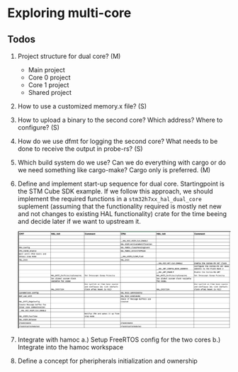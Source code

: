 # Exploring multi-core

## Todos

1. Project structure for dual core? (M)
   - Main project
   - Core 0 project
   - Core 1 project
   - Shared project
2. How to use a customized memory.x file? (S)
3. How to upload a binary to the second core? Which address? Where to configure? (S)
4. How do we use dfmt for logging the second core? What needs to be done to receive the output in probe-rs? (S)
5. Which build system do we use? Can we do everything with cargo or do we need something like cargo-make? Cargo only is preferred. (M)
6. Define and implement start-up sequence for dual core. Startingpoint is the STM Cube SDK example. If we follow this approach, we should implement the required functions in a `stm32h7xx_hal_dual_core` suplement (assuming that the functionality required is mostly net new and not changes to existing HAL functionality) crate for the time beeing and decide later if we want to upstream it.

   ![Start-up sequence as provided in the STM Cube SDK example](/assets/startup_seq.png)

7. Integrate with hamoc
   a.) Setup FreeRTOS config for the two cores
   b.) Integrate into the hamoc workspace
8. Define a concept for pheripherals initialization and ownership
